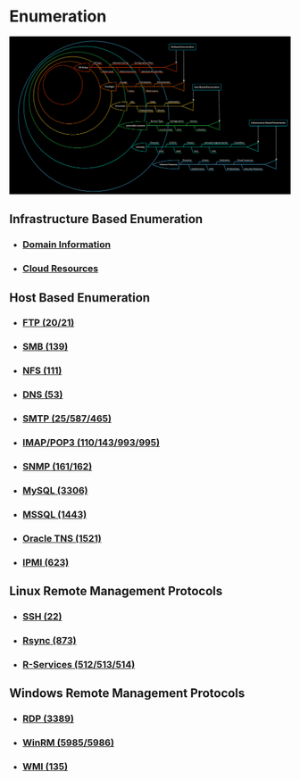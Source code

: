 # Enumeration
<p align="center">
  <img src="/Immagini/Enumeration/enumeration-1.png" />
</p>

## Infrastructure Based Enumeration
- ### [Domain Information](Infrastructure_Based_Enumeration/Domain_Information.md)
- ### [Cloud Resources](Infrastructure_Based_Enumeration/Domain_Information.md)

## Host Based Enumeration
- ### [FTP (20/21)]()
- ### [SMB (139)](Host_Based_Enumeration/SMB.md)
- ### [NFS (111)](Host_Based_Enumeration/NFS.md)
- ### [DNS (53)](Host_Based_Enumeration/DNS.md)
- ### [SMTP (25/587/465)](Host_Based_Enumeration/SMTP.md)
- ### [IMAP/POP3 (110/143/993/995)](Host_Based_Enumeration/IMAP_POP3.md)
- ### [SNMP (161/162)](Host_Based_Enumeration/SNMP.md)
- ### [MySQL (3306)](Host_Based_Enumeration/MySQL.md)
- ### [MSSQL (1443)](Metodologia/2-EnumerationHost_Based_Enumeration//MSSQL.md)
- ### [Oracle TNS (1521)](Host_Based_Enumeration/Oracle_TNS.md)
- ### [IPMI (623)](Host_Based_Enumeration/IPMI.md)

## Linux Remote Management Protocols
- ### [SSH (22)](Linux_Remote_Management_Protocols/SSH.md)
- ### [Rsync (873)](Linux_Remote_Management_Protocols/Rsync.md)
- ### [R-Services (512/513/514)](Linux_Remote_Management_Protocols/R-Services.md)


## Windows Remote Management Protocols
- ### [RDP (3389)](Windows_Remote_Management_Protocols/RDP.md)
- ### [WinRM (5985/5986)](Windows_Remote_Management_Protocols/WinRM.md)
- ### [WMI (135)](Windows_Remote_Management_Protocols/WMI.md)
